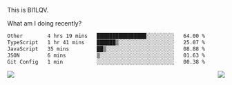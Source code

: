 This is BI1LQV.

What am I doing recently?

<!--START_SECTION:waka-->

```txt
Other        4 hrs 19 mins   ████████████████░░░░░░░░░   64.00 %
TypeScript   1 hr 41 mins    ██████▒░░░░░░░░░░░░░░░░░░   25.07 %
JavaScript   35 mins         ██▒░░░░░░░░░░░░░░░░░░░░░░   08.88 %
JSON         6 mins          ▒░░░░░░░░░░░░░░░░░░░░░░░░   01.63 %
Git Config   1 min           ░░░░░░░░░░░░░░░░░░░░░░░░░   00.38 %
```

<!--END_SECTION:waka-->
<img align="right" src="https://github-readme-stats.vercel.app/api?username=bi1lqv&show_icons=true&count_private=true">

<img src="https://metrics.lecoq.io/bi1lqv?template=classic&base.activity=0&base.community=0&base.repositories=0&base.metadata=0&isocalendar=1&base=header%2C%20activity%2C%20community%2C%20repositories%2C%20metadata&base.indepth=false&base.hireable=false&isocalendar=false&isocalendar.duration=full-year&config.timezone=Asia%2FShanghai">
